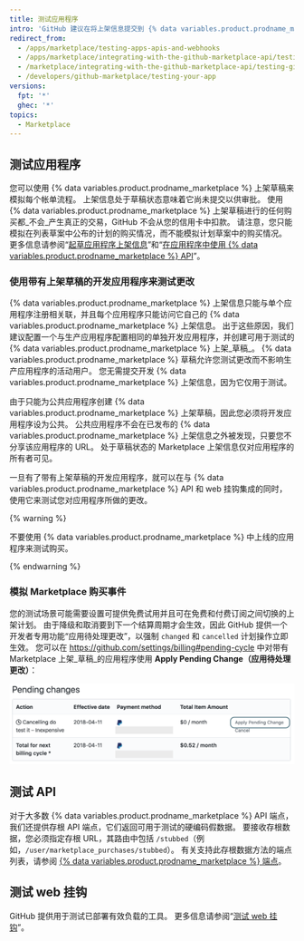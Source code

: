 ```yaml
---
title: 测试应用程序
intro: 'GitHub 建议在将上架信息提交到 {% data variables.product.prodname_marketplace %} 之前，先使用 API 和 web 挂钩测试您的应用，以便为客户提供理想的体验。 在上架专家批准您的应用程序之前，它必须能够完全处理帐单流程。'
redirect_from:
  - /apps/marketplace/testing-apps-apis-and-webhooks
  - /apps/marketplace/integrating-with-the-github-marketplace-api/testing-github-marketplace-apps
  - /marketplace/integrating-with-the-github-marketplace-api/testing-github-marketplace-apps
  - /developers/github-marketplace/testing-your-app
versions:
  fpt: '*'
  ghec: '*'
topics:
  - Marketplace
---
```


## 测试应用程序

您可以使用 {% data variables.product.prodname_marketplace %} 上架草稿来模拟每个帐单流程。 上架信息处于草稿状态意味着它尚未提交以供审批。 使用 {% data variables.product.prodname_marketplace %} 上架草稿进行的任何购买都_不会_产生真正的交易，GitHub 不会从您的信用卡中扣款。 请注意，您只能模拟在列表草案中公布的计划的购买情况，而不能模拟计划草案中的购买情况。 更多信息请参阅“[起草应用程序上架信息](/developers/github-marketplace/drafting-a-listing-for-your-app)”和“[在应用程序中使用 {% data variables.product.prodname_marketplace %} API](/developers/github-marketplace/using-the-github-marketplace-api-in-your-app)”。

### 使用带有上架草稿的开发应用程序来测试更改

{% data variables.product.prodname_marketplace %} 上架信息只能与单个应用程序注册相关联，并且每个应用程序只能访问它自己的 {% data variables.product.prodname_marketplace %} 上架信息。 出于这些原因，我们建议配置一个与生产应用程序配置相同的单独开发应用程序，并创建可用于测试的 {% data variables.product.prodname_marketplace %} 上架_草稿_。 {% data variables.product.prodname_marketplace %} 草稿允许您测试更改而不影响生产应用程序的活动用户。 您无需提交开发 {% data variables.product.prodname_marketplace %} 上架信息，因为它仅用于测试。

由于只能为公共应用程序创建 {% data variables.product.prodname_marketplace %} 上架草稿，因此您必须将开发应用程序设为公共。 公共应用程序不会在已发布的 {% data variables.product.prodname_marketplace %} 上架信息之外被发现，只要您不分享该应用程序的 URL。 处于草稿状态的 Marketplace 上架信息仅对应用程序的所有者可见。

一旦有了带有上架草稿的开发应用程序，就可以在与 {% data variables.product.prodname_marketplace %} API 和 web 挂钩集成的同时，使用它来测试您对应用程序所做的更改。

{% warning %}

不要使用 {% data variables.product.prodname_marketplace %} 中上线的应用程序来测试购买。

{% endwarning %}

### 模拟 Marketplace 购买事件

您的测试场景可能需要设置可提供免费试用并且可在免费和付费订阅之间切换的上架计划。 由于降级和取消要到下一个结算周期才会生效，因此 GitHub 提供一个开发者专用功能“应用待处理更改”，以强制 `changed` 和 `cancelled` 计划操作立即生效。 您可以在 https://github.com/settings/billing#pending-cycle 中对带有 Marketplace 上架_草稿_的应用程序使用 **Apply Pending Change（应用待处理更改）**：

![应用待处理更改](/assets/images/github-apps/github-apps-apply-pending-changes.png)

## 测试 API

对于大多数 {% data variables.product.prodname_marketplace %} API 端点，我们还提供存根 API 端点，它们返回可用于测试的硬编码假数据。 要接收存根数据，您必须指定存根 URL，其路由中包括 `/stubbed`（例如，`/user/marketplace_purchases/stubbed`）。 有关支持此存根数据方法的端点列表，请参阅 [{% data variables.product.prodname_marketplace %} 端点](/rest/reference/apps#github-marketplace)。

## 测试 web 挂钩

GitHub 提供用于测试已部署有效负载的工具。 更多信息请参阅“[测试 web 挂钩](/webhooks/testing/)”。
